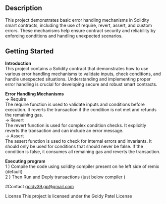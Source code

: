 

## Description
This project demonstrates basic error handling mechanisms in Solidity smart contracts, including the use of require, revert, assert, and custom errors. These mechanisms help ensure contract security and reliability by enforcing conditions and handling unexpected scenarios.

## Getting Started
**Introduction**<br/>
This project contains a Solidity contract that demonstrates how to use various error handling mechanisms to validate inputs, check conditions, and handle unexpected situations. Understanding and implementing proper error handling is crucial for developing secure and robust smart contracts.

**Error Handling Mechanisms**<br/>
-> Require<br/>
The require function is used to validate inputs and conditions before execution. It reverts the transaction if the condition is not met and refunds the remaining gas.<br/>
-> Revert<br/>
The revert function is used for complex condition checks. It explicitly reverts the transaction and can include an error message.<br/>
-> Assert<br/>
The assert function is used to check for internal errors and invariants. It should only be used for conditions that should never be false. If the condition is false, it consumes all remaining gas and reverts the transaction.

**Executing program**<br/>
1 ) Compile the code using solidity compiler present on he left side of remix (default) <br/>
2 ) Then Run and Deply transactions (just below compiler )<br/>

#Contact goldy39.gp@gmail.com<br/>

License This project is licensed under the Goldy Patel License

